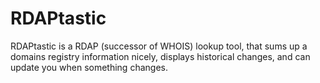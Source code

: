 # RDAPtastic

RDAPtastic is a RDAP (successor of WHOIS) lookup tool, that sums up a domains registry information nicely, displays historical changes, and can update you when something changes.